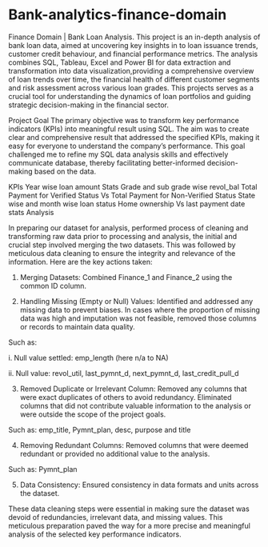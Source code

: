 # Bank-analytics-finance-domain
Finance Domain | Bank Loan Analysis.
This project is an in-depth analysis of bank loan data, aimed at uncovering key insights in to loan issuance trends, customer credit behaviour, and financial performance metrics. The analysis combines SQL, Tableau, Excel and Power BI for data extraction and transformation into data visualization,providing a comprehensive overview of loan trends over time, the financial health of different customer segments and risk assessment across various loan grades. This projects serves as a crucial tool for understanding the dynamics of loan portfolios and guiding strategic decision-making in the financial sector.

Project Goal
The primary objective was to transform key performance indicators (KPIs) into meaningful result using SQL. The aim was to create clear and comprehensive result that addressed the specified KPIs, making it easy for everyone to understand the company’s performance. This goal challenged me to refine my SQL data analysis skills and effectively communicate database, thereby facilitating better-informed decision-making based on the data.

KPIs
Year wise loan amount Stats
Grade and sub grade wise revol_bal
Total Payment for Verified Status Vs Total Payment for Non-Verified Status
State wise and month wise loan status
Home ownership Vs last payment date stats
Analysis

In preparing our dataset for analysis, performed process of cleaning and transforming raw data prior to processing and analysis, the initial and crucial step involved merging the two datasets. This was followed by meticulous data cleaning to ensure the integrity and relevance of the information. Here are the key actions taken:

1. Merging Datasets: Combined Finance_1 and Finance_2 using the common ID column.

2. Handling Missing (Empty or Null) Values: Identified and addressed any missing data to prevent biases. In cases where the proportion of missing data was high and imputation was not feasible, removed those columns or records to maintain data quality.

Such as:

i. Null value settled: emp_length (here n/a to NA)

ii. Null value: revol_util, last_pymnt_d, next_pymnt_d, last_credit_pull_d

3. Removed Duplicate or Irrelevant Column: Removed any columns that were exact duplicates of others to avoid redundancy. Eliminated columns that did not contribute valuable information to the analysis or were outside the scope of the project goals.

Such as: emp_title, Pymnt_plan, desc, purpose and title

4. Removing Redundant Columns: Removed columns that were deemed redundant or provided no additional value to the analysis.

Such as: Pymnt_plan

5. Data Consistency: Ensured consistency in data formats and units across the dataset.

These data cleaning steps were essential in making sure the dataset was devoid of redundancies, irrelevant data, and missing values. This meticulous preparation paved the way for a more precise and meaningful analysis of the selected key performance indicators.

